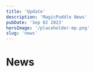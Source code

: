 ```yaml
---
title: 'Update'
description: 'MagicPuddle News'
pubDate: 'Sep 02 2023'
heroImage: '/placeholder-mp.png'
slug: 'news'
---
```


# News
